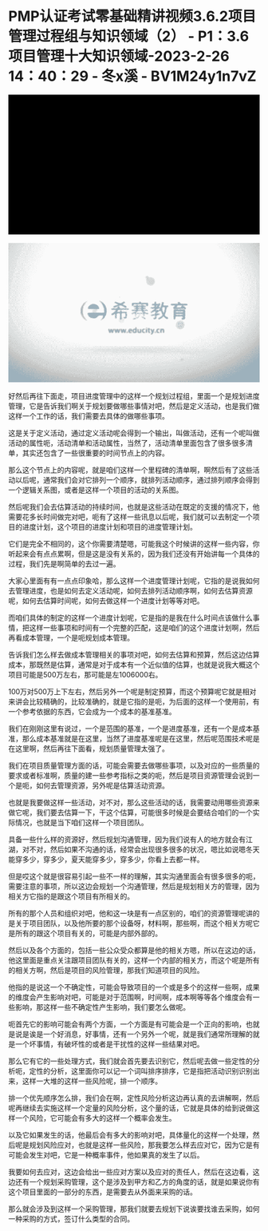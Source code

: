 # PMP认证考试零基础精讲视频3.6.2项目管理过程组与知识领域（2） - P1：3.6项目管理十大知识领域-2023-2-26 14：40：29 - 冬x溪 - BV1M24y1n7vZ

![](img/34564c9bb811f804c6bcc848464bbc03_0.png)

![](img/34564c9bb811f804c6bcc848464bbc03_1.png)

好然后再往下面走，项目进度管理中的这样一个规划过程组，里面一个是规划进度管理，它是告诉我们啊关于规划要做哪些事情对吧，然后是定义活动，也是我们做这样一个工作的话，我们需要去具体的做哪些事项。

这是关于定义活动，通过定义活动呢会得到一个输出，叫做活动，还有一个呢叫做活动的属性呃，活动清单和活动属性，当然了，活动清单里面包含了很多很多清单，其实还包含了一些很重要的时间节点上的内容。

那么这个节点上的内容呢，就是咱们这样一个里程碑的清单啊，啊然后有了这些活动以后呢，通常我们会对它排列一个顺序，就排列活动顺序，通过排列顺序会得到一个逻辑关系图，或者是这样一个项目的活动的关系图。

然后呢我们会去估算活动的持续时间，也就是这些活动在既定的支援的情况下，他需要花多长时间做完对吧，呃有了这样一些讯息以后呢，我们就可以去制定一个项目的进度计划，这个项目的进度计划和项目的进度管理计划。

它们是完全不相同的，这个你需要清楚嗯，可能我这个时候讲的这样一些内容，你听起来会有点点累啊，但是这是没有关系的，因为我们还没有开始讲每一个具体的过程，我们先是啊简单的去过一遍。

大家心里面有有一点点印象哈，那么这样一个进度管理计划呢，它指的是说我如何去管理进度，也是如何去定义活动呢，如何去排列活动顺序啊，如何去估算资源呢，如何去估算时间呢，如何去做这样一个进度计划等等对吧。

而咱们具体的制定的这样一个进度计划呢，它是指的是我在什么时间点该做什么事情，把这样一些事项和时间有一个完整的匹配，这是咱们的这个进度计划啊，然后再看成本管理，一个是呃规划成本管理。

告诉我们怎么样去做成本管理相关的事项对吧，如何去估算和预算，然后这边估算成本，那既然是估算，通常是对于成本有一个近似值的估算，也就是说我大概这个项目可能是500万左右，那可能是左1006000右。

100万对500万上下左右，然后另外一个呢是制定预算，而这个预算呢它就是相对来讲会比较精确的，比较准确的，就是它指的是呃，为后面的这样一个使用前，有一个参考依据的东西，它会成为一个成本的基准基准。

我们在刚刚这里有说过，一个是范围的基准，一个是进度基准，还有一个是成本基准，那么成本基准就是在这里，当然了进度基准呢是在这里，然后呢范围技术呢是在这里啊，然后再往下面看，规划质量管理太强了。

我们在项目质量管理方面的话，可能会需要去做哪些事项，以及对应的一些质量的要求或者标准啊，质量的建一些参考指标之类的呃，然后是项目资源管理会说到一个是呃，如何去管理资源，另外呢是估算活动资源。

也就是我要做这样一些活动，对不对，那么这些活动的话，我需要动用哪些资源来做它呢，我们要去估算一下，干这个估算，可能很多时候是会要结合咱们的一个实际情况，也就是当下咱们这样一个项目团队。

具备一些什么样的资源好，然后规划沟通管理，因为我们说有人的地方就会有江湖，对不对，然后如果不沟通的话，经常会出现很多很多的状况，嗯比如说嗯冬天能穿多少，穿多少，夏天能穿多少，穿多少，你看上去都一样。

但是哎这个就是很容易引起一些不一样的理解，其实沟通里面会有很多很多的呃，需要注意的事项，所以这边会规划一个沟通管理，然后是规划相关方的管理，因为相关方它指的是跟这个项目有所相关的。

所有的那个人员和组织对吧，他和这一块是有一点区别的，咱们的资源管理呢讲的是关于项目团队，以及他所要的那个设备呀，材料啊，那些啊，而这个相关方呢它是所有的跟这个项目有关的，可能是内部外部的。

然后以及各个方面的，包括一些公众受众都算是他的相关方嗯，所以在这边的话，他这里面是重点关注跟项目团队有关的，这样一个内部的相关方，而这个呢是所有的相关方啊，然后是项目的风险管理，那我们知道项目的风险。

他指的是说这一个不确定性，可能会导致项目的一个或是多个的这样一些啊，成果的维度会产生影响对吧，可能是对于范围啊，时间啊，成本啊等等各个维度会有一些影响，那这样一些不确定性产生影响，我们要怎么做呢。

呃首先它的影响可能会有两个方面，一个方面是有可能会是一个正向的影响，也就是说是诶是一个好消息，好事情，还有一个另外一个呢，就是我们通常所理解的就是一个坏事情，有破坏性的或者是干扰性的这样一些结果对吧。

那么它有它的一些处理方式，我们就会首先要去识别它，然后呢去做一些定性的分析呃，定性的分析，这里面你可以记一个词叫排序排序，它是指把活动识别识别出来，这样一大堆的这样一些风险呢，排一个顺序。

排一个优先顺序怎么排，我们会在啊，定性风险分析这边再认真的去讲解啊，然后呢再继续去实施这样一个定量的风险分析，这个量的话，它就是具体的给到说做这样一个风险，它可能会有多大的这样一个概率会发生。

以及它如果发生的话，他最后会有多大的影响对吧，具体量化的这样一个处理，然后呢是规划风险应对，也就是这样一些风险，那我要怎么样去应对它，因为它是有可能会发生对吧，它是一种概率事件，他如果真的发生了以后。

我要如何去应对，这边会给出一些应对方案以及应对的责任人，然后在这边看，这边还有一个规划采购管理，这个是涉及到甲方和乙方的角度的话，就是如果说你有这个项目里面的一部分的东西，是需要去从外面来采购的话。

那么就会涉及到这样一个采购管理，那我们就要去规划下说诶要找谁去采购，如何一种采购的方式，签订什么类型的合同。

